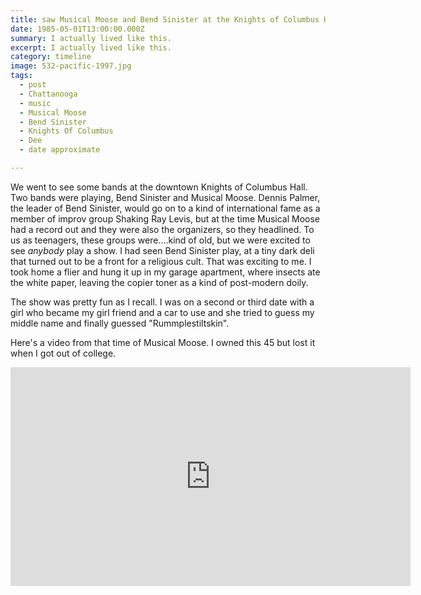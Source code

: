 ```yaml
---
title: saw Musical Moose and Bend Sinister at the Knights of Columbus Hall
date: 1985-05-01T13:00:00.000Z
summary: I actually lived like this.
excerpt: I actually lived like this.
category: timeline
image: 532-pacific-1997.jpg
tags:
  - post
  - Chattanooga
  - music
  - Musical Moose
  - Bend Sinister
  - Knights Of Columbus
  - Dee
  - date approximate

---
```


We went to see some bands at the downtown Knights of Columbus Hall. Two bands were playing, Bend Sinister and Musical Moose. Dennis Palmer, the leader of Bend Sinister, would go on to a kind of international fame as a member of improv group Shaking Ray Levis, but at the time Musical Moose had a record out and they were also the organizers, so they headlined. To us as teenagers, these groups were....kind of old, but we were excited to see _anybody_ play a show. I had seen Bend Sinister play, at a tiny dark deli that turned out to be a front for a religious cult. That was exciting to me. I took home a flier and hung it up in my garage apartment, where insects ate the white paper, leaving the copier toner as a kind of post-modern doily.

The show was pretty fun as I recall. I was on a second or third date with a girl who became my girl friend and a car to use and she tried to guess my middle name and finally guessed "Rummplestiltskin".

Here's a video from that time of Musical Moose. I owned this 45 but lost it when I got out of college.

<iframe width="640" height="350" src="https://www.youtube.com/embed/CayP3_ucE10" title="YouTube video player" frameborder="0" allow="accelerometer; autoplay; clipboard-write; encrypted-media; gyroscope; picture-in-picture" allowfullscreen></iframe>